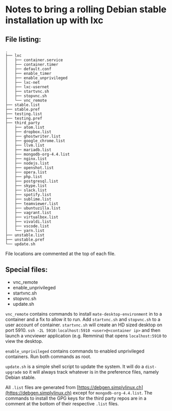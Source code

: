 # Notes to bring a rolling Debian stable installation up with lxc

## File listing:

```
.
├── lxc
│   ├── container.service
│   ├── container.timer
│   ├── default.conf
│   ├── enable_timer
│   ├── enable_unprivileged
│   ├── lxc-net
│   ├── lxc-usernet
│   ├── startvnc.sh
│   ├── stopvnc.sh
│   └── vnc_remote
├── stable.list
├── stable.pref
├── testing.list
├── testing.pref
├── third_party
│   ├── atom.list
│   ├── dropbox.list
│   ├── ghostwriter.list
│   ├── google_chrome.list
│   ├── llvm.list
│   ├── mariadb.list
│   ├── mongodb-org-4.4.list
│   ├── nginx.list
│   ├── nodejs.list
│   ├── openshot.list
│   ├── opera.list
│   ├── php.list
│   ├── postgresql.list
│   ├── skype.list
│   ├── slack.list
│   ├── spotify.list
│   ├── sublime.list
│   ├── teamviewer.list
│   ├── ubuntuzilla.list
│   ├── vagrant.list
│   ├── virtualbox.list
│   ├── vivaldi.list
│   ├── vscode.list
│   └── yarn.list
├── unstable.list
├── unstable.pref
└── update.sh

```

File locations are commented at the top of each file.

## Special files:
 - vnc_remote
 - enable_unprivileged
 - startvnc.sh
 - stopvnc.sh
 - update.sh

```vnc_remote``` contains commands to install ```mate-desktop-environment``` in to a container and a fix to allow it to run.  Add ```startvnc.sh``` and ```stopvnc.sh``` to a user account of container.  ```startvnc.sh``` will create an HD sized desktop on port 5910.  ```ssh -2L 5910:localhost:5910 <user>@<container ip>``` and then launch a vncviewer application (e.g. Remmina) that opens ```localhost:5910``` to view the desktop.

```enable_unprivileged``` contains commands to enabled unprivileged containers.  Run both commands as root.

```update.sh``` is a simple shell script to update the system.  It will do a ```dist-upgrade``` so it will always track whatever is in the preference files, namely Debian stable.

All ```.list``` files are generated from [https://debgen.simplylinux.ch](https://debgen.simplylinux.ch) except for ```mongodb-org-4.4.list```.  The commands to install the GPG keys for the third party repos are in a comment at the bottom of their respective ```.list``` files.
